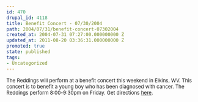 ```yaml
---
id: 470
drupal_id: 4118
title: Benefit Concert - 07/30/2004
path: 2004/07/31/benefit-concert-07302004
created_at: 2004-07-31 07:27:00.000000000 Z
updated_at: 2011-08-20 03:36:31.000000000 Z
promoted: true
state: published
tags:
- Uncategorized
---
```

<font size="2">The Reddings will perform at a benefit concert this weekend in Elkins, WV. This concert is to benefit a young boy who has been diagnosed with cancer. The Reddings perform 8:00-9:30pm on Friday. Get directions <a href="tour/directions.txt">here</a>.</font>
